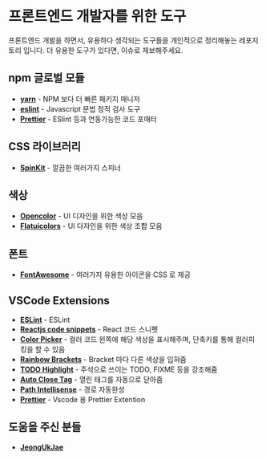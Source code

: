 # 프론트엔드 개발자를 위한 도구
프론트엔드 개발을 하면서, 유용하다 생각되는 도구들을 개인적으로 정리해놓는 레포지토리 입니다. 더 유용한 도구가 있다면, 이슈로 제보해주세요.

## npm 글로벌 모듈
* [**yarn**](https://yarnpkg.com/lang/en/) - NPM 보다 더 빠른 패키지 매니저
* [**eslint**](https://www.npmjs.com/package/eslint) - Javascript 문법 정적 검사 도구
* [**Prettier**](https://prettier.io/) - ESlint 등과 연동가능한 코드 포매터

## CSS 라이브러리
* [**SpinKit**](http://tobiasahlin.com/spinkit/) - 깔끔한 여러가지 스피너

## 색상
* [**Opencolor**](https://yeun.github.io/open-color/) - UI 디자인을 위한 색상 모음
* [**Flatuicolors**](https://flatuicolors.com/) - UI 다자인을 위한 색상 조합 모음

## 폰트
* [**FontAwesome**](https://fontawesome.com/) - 여러가지 유용한 아이콘을 CSS 로 제공

## VSCode Extensions
* [**ESLint**](https://marketplace.visualstudio.com/items?itemName=dbaeumer.vscode-eslint) - ESLint
* [**Reactjs code snippets**](https://github.com/xabikos/vscode-react) - React 코드 스니펫
* [**Color Picker**](https://github.com/anseki/vscode-color) - 컬러 코드 왼쪽에 해당 색상을 표시해주며, 단축키를 통해 컬러피킹을 할 수 있음
* [**Rainbow Brackets**](https://marketplace.visualstudio.com/items?itemName=2gua.rainbow-brackets) - Bracket 마다 다른 색상을 입혀줌
* [**TODO Highlight**](https://marketplace.visualstudio.com/items?itemName=wayou.vscode-todo-highlight) - 주석으로 쓰이는 TODO, FIXME 등을 강조해줌
* [**Auto Close Tag**](https://marketplace.visualstudio.com/items?itemName=formulahendry.auto-close-tag) - 열린 태그를 자동으로 닫아줌
* [**Path Intellisense**](https://marketplace.visualstudio.com/items?itemName=christian-kohler.path-intellisense) - 경로 자동완성
* [**Prettier**](https://marketplace.visualstudio.com/items?itemName=esbenp.prettier-vscode) - Vscode 용 Prettier Extention

## 도움을 주신 분들
* [**JeongUkJae**](https://github.com/JeongUkJae)
